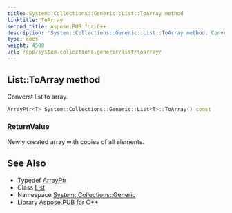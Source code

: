 ```yaml
---
title: System::Collections::Generic::List::ToArray method
linktitle: ToArray
second_title: Aspose.PUB for C++
description: 'System::Collections::Generic::List::ToArray method. Converst list to array in C++.'
type: docs
weight: 4500
url: /cpp/system.collections.generic/list/toarray/
---
```

## List::ToArray method


Converst list to array.

```cpp
ArrayPtr<T> System::Collections::Generic::List<T>::ToArray() const
```


### ReturnValue

Newly created array with copies of all elements.

## See Also

* Typedef [ArrayPtr](../../../system/arrayptr/)
* Class [List](../)
* Namespace [System::Collections::Generic](../../)
* Library [Aspose.PUB for C++](../../../)
